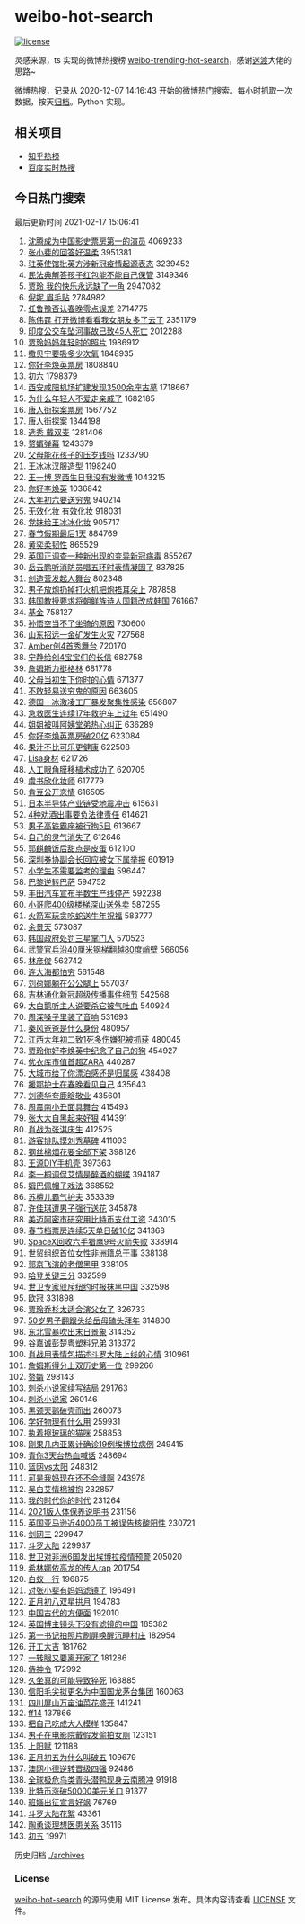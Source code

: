 # weibo-hot-search

[![license](https://img.shields.io/github/license/Arrackisarookie/weibo-hot-search)](https://github.com/Arrackisarookie/weibo-hot-search/blob/master/LICENSE)

灵感来源，ts 实现的微博热搜榜 [weibo-trending-hot-search](https://github.com/justjavac/weibo-trending-hot-search)，感谢[迷渡](https://github.com/justjavac)大佬的思路~

微博热搜，记录从 2020-12-07 14:16:43 开始的微博热门搜索。每小时抓取一次数据，按天[归档](./archives)。Python 实现。

## 相关项目
+ [知乎热榜](https://github.com/Arrackisarookie/zhihu-top-search)
+ [百度实时热搜](https://github.com/Arrackisarookie/baidu-hot-search)

## 今日热门搜索

<!-- Rank Begin -->

最后更新时间 2021-02-17 15:06:41

1. [沈腾成为中国影史票房第一的演员](https://s.weibo.com/weibo?q=%23%E6%B2%88%E8%85%BE%E6%88%90%E4%B8%BA%E4%B8%AD%E5%9B%BD%E5%BD%B1%E5%8F%B2%E7%A5%A8%E6%88%BF%E7%AC%AC%E4%B8%80%E7%9A%84%E6%BC%94%E5%91%98%23&Refer=top) 4069233
1. [张小斐的回答好温柔](https://s.weibo.com/weibo?q=%E5%BC%A0%E5%B0%8F%E6%96%90%E7%9A%84%E5%9B%9E%E7%AD%94%E5%A5%BD%E6%B8%A9%E6%9F%94&Refer=top) 3951381
1. [驻英使馆批英方涉新冠疫情起源表态](https://s.weibo.com/weibo?q=%23%E9%A9%BB%E8%8B%B1%E4%BD%BF%E9%A6%86%E6%89%B9%E8%8B%B1%E6%96%B9%E6%B6%89%E6%96%B0%E5%86%A0%E7%96%AB%E6%83%85%E8%B5%B7%E6%BA%90%E8%A1%A8%E6%80%81%23&Refer=top) 3239452
1. [民法典解答孩子红包能不能自己保管](https://s.weibo.com/weibo?q=%23%E6%B0%91%E6%B3%95%E5%85%B8%E8%A7%A3%E7%AD%94%E5%AD%A9%E5%AD%90%E7%BA%A2%E5%8C%85%E8%83%BD%E4%B8%8D%E8%83%BD%E8%87%AA%E5%B7%B1%E4%BF%9D%E7%AE%A1%23&Refer=top) 3149346
1. [贾玲 我的快乐永远缺了一角](https://s.weibo.com/weibo?q=%E8%B4%BE%E7%8E%B2%20%E6%88%91%E7%9A%84%E5%BF%AB%E4%B9%90%E6%B0%B8%E8%BF%9C%E7%BC%BA%E4%BA%86%E4%B8%80%E8%A7%92&Refer=top) 2947082
1. [倪妮 眉毛贴](https://s.weibo.com/weibo?q=%E5%80%AA%E5%A6%AE%20%E7%9C%89%E6%AF%9B%E8%B4%B4&Refer=top) 2784982
1. [任鲁豫否认春晚零点误差](https://s.weibo.com/weibo?q=%23%E4%BB%BB%E9%B2%81%E8%B1%AB%E5%90%A6%E8%AE%A4%E6%98%A5%E6%99%9A%E9%9B%B6%E7%82%B9%E8%AF%AF%E5%B7%AE%23&Refer=top) 2714775
1. [陈伟霆 打开微博看看我女朋友多了去了](https://s.weibo.com/weibo?q=%E9%99%88%E4%BC%9F%E9%9C%86%20%E6%89%93%E5%BC%80%E5%BE%AE%E5%8D%9A%E7%9C%8B%E7%9C%8B%E6%88%91%E5%A5%B3%E6%9C%8B%E5%8F%8B%E5%A4%9A%E4%BA%86%E5%8E%BB%E4%BA%86&Refer=top) 2351179
1. [印度公交车坠河事故已致45人死亡](https://s.weibo.com/weibo?q=%23%E5%8D%B0%E5%BA%A6%E5%85%AC%E4%BA%A4%E8%BD%A6%E5%9D%A0%E6%B2%B3%E4%BA%8B%E6%95%85%E5%B7%B2%E8%87%B445%E4%BA%BA%E6%AD%BB%E4%BA%A1%23&Refer=top) 2012288
1. [贾玲妈妈年轻时的照片](https://s.weibo.com/weibo?q=%23%E8%B4%BE%E7%8E%B2%E5%A6%88%E5%A6%88%E5%B9%B4%E8%BD%BB%E6%97%B6%E7%9A%84%E7%85%A7%E7%89%87%23&Refer=top) 1986912
1. [撒贝宁要吸多少次氧](https://s.weibo.com/weibo?q=%E6%92%92%E8%B4%9D%E5%AE%81%E8%A6%81%E5%90%B8%E5%A4%9A%E5%B0%91%E6%AC%A1%E6%B0%A7&Refer=top) 1848935
1. [你好李焕英票房](https://s.weibo.com/weibo?q=%23%E4%BD%A0%E5%A5%BD%E6%9D%8E%E7%84%95%E8%8B%B1%E7%A5%A8%E6%88%BF%23&Refer=top) 1808840
1. [初六](https://s.weibo.com/weibo?q=%E5%88%9D%E5%85%AD&Refer=top) 1798379
1. [西安咸阳机场扩建发现3500余座古墓](https://s.weibo.com/weibo?q=%23%E8%A5%BF%E5%AE%89%E5%92%B8%E9%98%B3%E6%9C%BA%E5%9C%BA%E6%89%A9%E5%BB%BA%E5%8F%91%E7%8E%B03500%E4%BD%99%E5%BA%A7%E5%8F%A4%E5%A2%93%23&Refer=top) 1718667
1. [为什么年轻人不爱走亲戚了](https://s.weibo.com/weibo?q=%23%E4%B8%BA%E4%BB%80%E4%B9%88%E5%B9%B4%E8%BD%BB%E4%BA%BA%E4%B8%8D%E7%88%B1%E8%B5%B0%E4%BA%B2%E6%88%9A%E4%BA%86%23&Refer=top) 1682185
1. [唐人街探案票房](https://s.weibo.com/weibo?q=%23%E5%94%90%E4%BA%BA%E8%A1%97%E6%8E%A2%E6%A1%88%E7%A5%A8%E6%88%BF%23&Refer=top) 1567752
1. [唐人街探案](https://s.weibo.com/weibo?q=%E5%94%90%E4%BA%BA%E8%A1%97%E6%8E%A2%E6%A1%88&Refer=top) 1344198
1. [选秀 戴双麦](https://s.weibo.com/weibo?q=%E9%80%89%E7%A7%80%20%E6%88%B4%E5%8F%8C%E9%BA%A6&Refer=top) 1281406
1. [赘婿弹幕](https://s.weibo.com/weibo?q=%23%E8%B5%98%E5%A9%BF%E5%BC%B9%E5%B9%95%23&Refer=top) 1243379
1. [父母能花孩子的压岁钱吗](https://s.weibo.com/weibo?q=%23%E7%88%B6%E6%AF%8D%E8%83%BD%E8%8A%B1%E5%AD%A9%E5%AD%90%E7%9A%84%E5%8E%8B%E5%B2%81%E9%92%B1%E5%90%97%23&Refer=top) 1233790
1. [王冰冰汉服造型](https://s.weibo.com/weibo?q=%23%E7%8E%8B%E5%86%B0%E5%86%B0%E6%B1%89%E6%9C%8D%E9%80%A0%E5%9E%8B%23&Refer=top) 1198240
1. [王一博 罗西生日我没有发微博](https://s.weibo.com/weibo?q=%E7%8E%8B%E4%B8%80%E5%8D%9A%20%E7%BD%97%E8%A5%BF%E7%94%9F%E6%97%A5%E6%88%91%E6%B2%A1%E6%9C%89%E5%8F%91%E5%BE%AE%E5%8D%9A&Refer=top) 1043215
1. [你好李焕英](https://s.weibo.com/weibo?q=%E4%BD%A0%E5%A5%BD%E6%9D%8E%E7%84%95%E8%8B%B1&Refer=top) 1036842
1. [大年初六要送穷鬼](https://s.weibo.com/weibo?q=%E5%A4%A7%E5%B9%B4%E5%88%9D%E5%85%AD%E8%A6%81%E9%80%81%E7%A9%B7%E9%AC%BC&Refer=top) 940214
1. [无效化妆 有效化妆](https://s.weibo.com/weibo?q=%E6%97%A0%E6%95%88%E5%8C%96%E5%A6%86%20%E6%9C%89%E6%95%88%E5%8C%96%E5%A6%86&Refer=top) 918031
1. [党妹给王冰冰化妆](https://s.weibo.com/weibo?q=%E5%85%9A%E5%A6%B9%E7%BB%99%E7%8E%8B%E5%86%B0%E5%86%B0%E5%8C%96%E5%A6%86&Refer=top) 905717
1. [春节假期最后1天](https://s.weibo.com/weibo?q=%23%E6%98%A5%E8%8A%82%E5%81%87%E6%9C%9F%E6%9C%80%E5%90%8E1%E5%A4%A9%23&Refer=top) 884769
1. [黄奕柔韧性](https://s.weibo.com/weibo?q=%23%E9%BB%84%E5%A5%95%E6%9F%94%E9%9F%A7%E6%80%A7%23&Refer=top) 865529
1. [英国正调查一种新出现的变异新冠病毒](https://s.weibo.com/weibo?q=%E8%8B%B1%E5%9B%BD%E6%AD%A3%E8%B0%83%E6%9F%A5%E4%B8%80%E7%A7%8D%E6%96%B0%E5%87%BA%E7%8E%B0%E7%9A%84%E5%8F%98%E5%BC%82%E6%96%B0%E5%86%A0%E7%97%85%E6%AF%92&Refer=top) 855267
1. [岳云鹏听消防员唱五环时表情凝固了](https://s.weibo.com/weibo?q=%23%E5%B2%B3%E4%BA%91%E9%B9%8F%E5%90%AC%E6%B6%88%E9%98%B2%E5%91%98%E5%94%B1%E4%BA%94%E7%8E%AF%E6%97%B6%E8%A1%A8%E6%83%85%E5%87%9D%E5%9B%BA%E4%BA%86%23&Refer=top) 837825
1. [创造营发起人舞台](https://s.weibo.com/weibo?q=%E5%88%9B%E9%80%A0%E8%90%A5%E5%8F%91%E8%B5%B7%E4%BA%BA%E8%88%9E%E5%8F%B0&Refer=top) 802348
1. [男子放炮扔掉打火机把炮捂耳朵上](https://s.weibo.com/weibo?q=%23%E7%94%B7%E5%AD%90%E6%94%BE%E7%82%AE%E6%89%94%E6%8E%89%E6%89%93%E7%81%AB%E6%9C%BA%E6%8A%8A%E7%82%AE%E6%8D%82%E8%80%B3%E6%9C%B5%E4%B8%8A%23&Refer=top) 787858
1. [韩国教授要求将朝鲜族诗人国籍改成韩国](https://s.weibo.com/weibo?q=%23%E9%9F%A9%E5%9B%BD%E6%95%99%E6%8E%88%E8%A6%81%E6%B1%82%E5%B0%86%E6%9C%9D%E9%B2%9C%E6%97%8F%E8%AF%97%E4%BA%BA%E5%9B%BD%E7%B1%8D%E6%94%B9%E6%88%90%E9%9F%A9%E5%9B%BD%23&Refer=top) 761667
1. [基金](https://s.weibo.com/weibo?q=%E5%9F%BA%E9%87%91&Refer=top) 758127
1. [孙悟空当不了坐骑的原因](https://s.weibo.com/weibo?q=%23%E5%AD%99%E6%82%9F%E7%A9%BA%E5%BD%93%E4%B8%8D%E4%BA%86%E5%9D%90%E9%AA%91%E7%9A%84%E5%8E%9F%E5%9B%A0%23&Refer=top) 730600
1. [山东招远一金矿发生火灾](https://s.weibo.com/weibo?q=%23%E5%B1%B1%E4%B8%9C%E6%8B%9B%E8%BF%9C%E4%B8%80%E9%87%91%E7%9F%BF%E5%8F%91%E7%94%9F%E7%81%AB%E7%81%BE%23&Refer=top) 727568
1. [Amber创4首秀舞台](https://s.weibo.com/weibo?q=%23Amber%E5%88%9B4%E9%A6%96%E7%A7%80%E8%88%9E%E5%8F%B0%23&Refer=top) 720170
1. [宁静给创4宝宝们的长信](https://s.weibo.com/weibo?q=%23%E5%AE%81%E9%9D%99%E7%BB%99%E5%88%9B4%E5%AE%9D%E5%AE%9D%E4%BB%AC%E7%9A%84%E9%95%BF%E4%BF%A1%23&Refer=top) 682758
1. [詹姆斯力挺格林](https://s.weibo.com/weibo?q=%E8%A9%B9%E5%A7%86%E6%96%AF%E5%8A%9B%E6%8C%BA%E6%A0%BC%E6%9E%97&Refer=top) 681778
1. [父母当初生下你时的心情](https://s.weibo.com/weibo?q=%E7%88%B6%E6%AF%8D%E5%BD%93%E5%88%9D%E7%94%9F%E4%B8%8B%E4%BD%A0%E6%97%B6%E7%9A%84%E5%BF%83%E6%83%85&Refer=top) 671377
1. [不敢轻易送穷鬼的原因](https://s.weibo.com/weibo?q=%23%E4%B8%8D%E6%95%A2%E8%BD%BB%E6%98%93%E9%80%81%E7%A9%B7%E9%AC%BC%E7%9A%84%E5%8E%9F%E5%9B%A0%23&Refer=top) 663605
1. [德国一冰激凌工厂暴发聚集性感染](https://s.weibo.com/weibo?q=%E5%BE%B7%E5%9B%BD%E4%B8%80%E5%86%B0%E6%BF%80%E5%87%8C%E5%B7%A5%E5%8E%82%E6%9A%B4%E5%8F%91%E8%81%9A%E9%9B%86%E6%80%A7%E6%84%9F%E6%9F%93&Refer=top) 656807
1. [急救医生连续17年救护车上过年](https://s.weibo.com/weibo?q=%23%E6%80%A5%E6%95%91%E5%8C%BB%E7%94%9F%E8%BF%9E%E7%BB%AD17%E5%B9%B4%E6%95%91%E6%8A%A4%E8%BD%A6%E4%B8%8A%E8%BF%87%E5%B9%B4%23&Refer=top) 651490
1. [姐姐被叫阿姨堂弟热心纠正](https://s.weibo.com/weibo?q=%E5%A7%90%E5%A7%90%E8%A2%AB%E5%8F%AB%E9%98%BF%E5%A7%A8%E5%A0%82%E5%BC%9F%E7%83%AD%E5%BF%83%E7%BA%A0%E6%AD%A3&Refer=top) 636289
1. [你好李焕英票房破20亿](https://s.weibo.com/weibo?q=%23%E4%BD%A0%E5%A5%BD%E6%9D%8E%E7%84%95%E8%8B%B1%E7%A5%A8%E6%88%BF%E7%A0%B420%E4%BA%BF%23&Refer=top) 623084
1. [果汁不比可乐更健康](https://s.weibo.com/weibo?q=%E6%9E%9C%E6%B1%81%E4%B8%8D%E6%AF%94%E5%8F%AF%E4%B9%90%E6%9B%B4%E5%81%A5%E5%BA%B7&Refer=top) 622508
1. [Lisa身材](https://s.weibo.com/weibo?q=Lisa%E8%BA%AB%E6%9D%90&Refer=top) 621726
1. [人工眼角膜移植术成功了](https://s.weibo.com/weibo?q=%23%E4%BA%BA%E5%B7%A5%E7%9C%BC%E8%A7%92%E8%86%9C%E7%A7%BB%E6%A4%8D%E6%9C%AF%E6%88%90%E5%8A%9F%E4%BA%86%23&Refer=top) 620705
1. [虞书欣化妆师](https://s.weibo.com/weibo?q=%23%E8%99%9E%E4%B9%A6%E6%AC%A3%E5%8C%96%E5%A6%86%E5%B8%88%23&Refer=top) 617779
1. [肯豆公开恋情](https://s.weibo.com/weibo?q=%E8%82%AF%E8%B1%86%E5%85%AC%E5%BC%80%E6%81%8B%E6%83%85&Refer=top) 616505
1. [日本半导体产业链受地震冲击](https://s.weibo.com/weibo?q=%23%E6%97%A5%E6%9C%AC%E5%8D%8A%E5%AF%BC%E4%BD%93%E4%BA%A7%E4%B8%9A%E9%93%BE%E5%8F%97%E5%9C%B0%E9%9C%87%E5%86%B2%E5%87%BB%23&Refer=top) 615631
1. [4种劝酒出事要负法律责任](https://s.weibo.com/weibo?q=%234%E7%A7%8D%E5%8A%9D%E9%85%92%E5%87%BA%E4%BA%8B%E8%A6%81%E8%B4%9F%E6%B3%95%E5%BE%8B%E8%B4%A3%E4%BB%BB%23&Refer=top) 614621
1. [男子高铁霸座被行拘5日](https://s.weibo.com/weibo?q=%23%E7%94%B7%E5%AD%90%E9%AB%98%E9%93%81%E9%9C%B8%E5%BA%A7%E8%A2%AB%E8%A1%8C%E6%8B%985%E6%97%A5%23&Refer=top) 613667
1. [自己的灵气消失了](https://s.weibo.com/weibo?q=%23%E8%87%AA%E5%B7%B1%E7%9A%84%E7%81%B5%E6%B0%94%E6%B6%88%E5%A4%B1%E4%BA%86%23&Refer=top) 612646
1. [郭麒麟饭后甜点是皮蛋](https://s.weibo.com/weibo?q=%23%E9%83%AD%E9%BA%92%E9%BA%9F%E9%A5%AD%E5%90%8E%E7%94%9C%E7%82%B9%E6%98%AF%E7%9A%AE%E8%9B%8B%23&Refer=top) 612100
1. [深圳券协副会长回应被女下属举报](https://s.weibo.com/weibo?q=%23%E6%B7%B1%E5%9C%B3%E5%88%B8%E5%8D%8F%E5%89%AF%E4%BC%9A%E9%95%BF%E5%9B%9E%E5%BA%94%E8%A2%AB%E5%A5%B3%E4%B8%8B%E5%B1%9E%E4%B8%BE%E6%8A%A5%23&Refer=top) 601919
1. [小学生不需要监考的理由](https://s.weibo.com/weibo?q=%23%E5%B0%8F%E5%AD%A6%E7%94%9F%E4%B8%8D%E9%9C%80%E8%A6%81%E7%9B%91%E8%80%83%E7%9A%84%E7%90%86%E7%94%B1%23&Refer=top) 596447
1. [巴黎逆转巴萨](https://s.weibo.com/weibo?q=%23%E5%B7%B4%E9%BB%8E%E9%80%86%E8%BD%AC%E5%B7%B4%E8%90%A8%23&Refer=top) 594752
1. [丰田汽车宣布半数生产线停产](https://s.weibo.com/weibo?q=%E4%B8%B0%E7%94%B0%E6%B1%BD%E8%BD%A6%E5%AE%A3%E5%B8%83%E5%8D%8A%E6%95%B0%E7%94%9F%E4%BA%A7%E7%BA%BF%E5%81%9C%E4%BA%A7&Refer=top) 592238
1. [小哥爬400级楼梯深山送外卖](https://s.weibo.com/weibo?q=%23%E5%B0%8F%E5%93%A5%E7%88%AC400%E7%BA%A7%E6%A5%BC%E6%A2%AF%E6%B7%B1%E5%B1%B1%E9%80%81%E5%A4%96%E5%8D%96%23&Refer=top) 587255
1. [火箭军玩贪吃蛇送牛年祝福](https://s.weibo.com/weibo?q=%E7%81%AB%E7%AE%AD%E5%86%9B%E7%8E%A9%E8%B4%AA%E5%90%83%E8%9B%87%E9%80%81%E7%89%9B%E5%B9%B4%E7%A5%9D%E7%A6%8F&Refer=top) 583777
1. [余景天](https://s.weibo.com/weibo?q=%E4%BD%99%E6%99%AF%E5%A4%A9&Refer=top) 573087
1. [韩国政府处罚三星掌门人](https://s.weibo.com/weibo?q=%E9%9F%A9%E5%9B%BD%E6%94%BF%E5%BA%9C%E5%A4%84%E7%BD%9A%E4%B8%89%E6%98%9F%E6%8E%8C%E9%97%A8%E4%BA%BA&Refer=top) 570523
1. [武警官兵沿40厘米钢梯翻越80度峭壁](https://s.weibo.com/weibo?q=%E6%AD%A6%E8%AD%A6%E5%AE%98%E5%85%B5%E6%B2%BF40%E5%8E%98%E7%B1%B3%E9%92%A2%E6%A2%AF%E7%BF%BB%E8%B6%8A80%E5%BA%A6%E5%B3%AD%E5%A3%81&Refer=top) 566056
1. [林彦俊](https://s.weibo.com/weibo?q=%E6%9E%97%E5%BD%A6%E4%BF%8A&Refer=top) 562742
1. [连大海都怕穷](https://s.weibo.com/weibo?q=%23%E8%BF%9E%E5%A4%A7%E6%B5%B7%E9%83%BD%E6%80%95%E7%A9%B7%23&Refer=top) 561548
1. [刘荷娜躺在公公腿上](https://s.weibo.com/weibo?q=%23%E5%88%98%E8%8D%B7%E5%A8%9C%E8%BA%BA%E5%9C%A8%E5%85%AC%E5%85%AC%E8%85%BF%E4%B8%8A%23&Refer=top) 557037
1. [吉林通化新冠超级传播事件细节](https://s.weibo.com/weibo?q=%E5%90%89%E6%9E%97%E9%80%9A%E5%8C%96%E6%96%B0%E5%86%A0%E8%B6%85%E7%BA%A7%E4%BC%A0%E6%92%AD%E4%BA%8B%E4%BB%B6%E7%BB%86%E8%8A%82&Refer=top) 542568
1. [大白鹅听主人说要杀它被气吐血](https://s.weibo.com/weibo?q=%23%E5%A4%A7%E7%99%BD%E9%B9%85%E5%90%AC%E4%B8%BB%E4%BA%BA%E8%AF%B4%E8%A6%81%E6%9D%80%E5%AE%83%E8%A2%AB%E6%B0%94%E5%90%90%E8%A1%80%23&Refer=top) 540924
1. [周深嗓子里装了音响](https://s.weibo.com/weibo?q=%23%E5%91%A8%E6%B7%B1%E5%97%93%E5%AD%90%E9%87%8C%E8%A3%85%E4%BA%86%E9%9F%B3%E5%93%8D%23&Refer=top) 531693
1. [秦风爸爸是什么身份](https://s.weibo.com/weibo?q=%23%E7%A7%A6%E9%A3%8E%E7%88%B8%E7%88%B8%E6%98%AF%E4%BB%80%E4%B9%88%E8%BA%AB%E4%BB%BD%23&Refer=top) 480957
1. [江西大年初二致1死多伤嫌犯被抓获](https://s.weibo.com/weibo?q=%E6%B1%9F%E8%A5%BF%E5%A4%A7%E5%B9%B4%E5%88%9D%E4%BA%8C%E8%87%B41%E6%AD%BB%E5%A4%9A%E4%BC%A4%E5%AB%8C%E7%8A%AF%E8%A2%AB%E6%8A%93%E8%8E%B7&Refer=top) 480045
1. [贾玲你好李焕英中纪念了自己的狗](https://s.weibo.com/weibo?q=%23%E8%B4%BE%E7%8E%B2%E4%BD%A0%E5%A5%BD%E6%9D%8E%E7%84%95%E8%8B%B1%E4%B8%AD%E7%BA%AA%E5%BF%B5%E4%BA%86%E8%87%AA%E5%B7%B1%E7%9A%84%E7%8B%97%23&Refer=top) 454927
1. [优衣库市值首超ZARA](https://s.weibo.com/weibo?q=%E4%BC%98%E8%A1%A3%E5%BA%93%E5%B8%82%E5%80%BC%E9%A6%96%E8%B6%85ZARA&Refer=top) 440287
1. [大城市给了你漂泊感还是归属感](https://s.weibo.com/weibo?q=%23%E5%A4%A7%E5%9F%8E%E5%B8%82%E7%BB%99%E4%BA%86%E4%BD%A0%E6%BC%82%E6%B3%8A%E6%84%9F%E8%BF%98%E6%98%AF%E5%BD%92%E5%B1%9E%E6%84%9F%23&Refer=top) 438408
1. [援鄂护士在春晚看见自己](https://s.weibo.com/weibo?q=%23%E6%8F%B4%E9%84%82%E6%8A%A4%E5%A3%AB%E5%9C%A8%E6%98%A5%E6%99%9A%E7%9C%8B%E8%A7%81%E8%87%AA%E5%B7%B1%23&Refer=top) 435643
1. [刘德华夸鹿晗敬业](https://s.weibo.com/weibo?q=%23%E5%88%98%E5%BE%B7%E5%8D%8E%E5%A4%B8%E9%B9%BF%E6%99%97%E6%95%AC%E4%B8%9A%23&Refer=top) 435601
1. [周震南小丑面具舞台](https://s.weibo.com/weibo?q=%23%E5%91%A8%E9%9C%87%E5%8D%97%E5%B0%8F%E4%B8%91%E9%9D%A2%E5%85%B7%E8%88%9E%E5%8F%B0%23&Refer=top) 415493
1. [张大大自黑起来好狠](https://s.weibo.com/weibo?q=%23%E5%BC%A0%E5%A4%A7%E5%A4%A7%E8%87%AA%E9%BB%91%E8%B5%B7%E6%9D%A5%E5%A5%BD%E7%8B%A0%23&Refer=top) 414391
1. [肖战为张淇庆生](https://s.weibo.com/weibo?q=%23%E8%82%96%E6%88%98%E4%B8%BA%E5%BC%A0%E6%B7%87%E5%BA%86%E7%94%9F%23&Refer=top) 412525
1. [游客排队摸刘秀墓碑](https://s.weibo.com/weibo?q=%E6%B8%B8%E5%AE%A2%E6%8E%92%E9%98%9F%E6%91%B8%E5%88%98%E7%A7%80%E5%A2%93%E7%A2%91&Refer=top) 411093
1. [钢丝棉烟花要全部下架](https://s.weibo.com/weibo?q=%23%E9%92%A2%E4%B8%9D%E6%A3%89%E7%83%9F%E8%8A%B1%E8%A6%81%E5%85%A8%E9%83%A8%E4%B8%8B%E6%9E%B6%23&Refer=top) 398126
1. [王源DIY手机壳](https://s.weibo.com/weibo?q=%23%E7%8E%8B%E6%BA%90DIY%E6%89%8B%E6%9C%BA%E5%A3%B3%23&Refer=top) 397363
1. [李一桐调侃艾情是醉酒的蝴蝶](https://s.weibo.com/weibo?q=%23%E6%9D%8E%E4%B8%80%E6%A1%90%E8%B0%83%E4%BE%83%E8%89%BE%E6%83%85%E6%98%AF%E9%86%89%E9%85%92%E7%9A%84%E8%9D%B4%E8%9D%B6%23&Refer=top) 394187
1. [姆巴佩帽子戏法](https://s.weibo.com/weibo?q=%E5%A7%86%E5%B7%B4%E4%BD%A9%E5%B8%BD%E5%AD%90%E6%88%8F%E6%B3%95&Refer=top) 368552
1. [苏檀儿霸气护夫](https://s.weibo.com/weibo?q=%23%E8%8B%8F%E6%AA%80%E5%84%BF%E9%9C%B8%E6%B0%94%E6%8A%A4%E5%A4%AB%23&Refer=top) 353339
1. [许佳琪遭男子强行送花](https://s.weibo.com/weibo?q=%23%E8%AE%B8%E4%BD%B3%E7%90%AA%E9%81%AD%E7%94%B7%E5%AD%90%E5%BC%BA%E8%A1%8C%E9%80%81%E8%8A%B1%23&Refer=top) 345878
1. [美迈阿密市研究用比特币支付工资](https://s.weibo.com/weibo?q=%E7%BE%8E%E8%BF%88%E9%98%BF%E5%AF%86%E5%B8%82%E7%A0%94%E7%A9%B6%E7%94%A8%E6%AF%94%E7%89%B9%E5%B8%81%E6%94%AF%E4%BB%98%E5%B7%A5%E8%B5%84&Refer=top) 343015
1. [春节档票房连续5天单日破10亿](https://s.weibo.com/weibo?q=%23%E6%98%A5%E8%8A%82%E6%A1%A3%E7%A5%A8%E6%88%BF%E8%BF%9E%E7%BB%AD5%E5%A4%A9%E5%8D%95%E6%97%A5%E7%A0%B410%E4%BA%BF%23&Refer=top) 341368
1. [SpaceX回收六手猎鹰9号火箭失败](https://s.weibo.com/weibo?q=%23SpaceX%E5%9B%9E%E6%94%B6%E5%85%AD%E6%89%8B%E7%8C%8E%E9%B9%B09%E5%8F%B7%E7%81%AB%E7%AE%AD%E5%A4%B1%E8%B4%A5%23&Refer=top) 338914
1. [世贸组织首位女性非洲籍总干事](https://s.weibo.com/weibo?q=%E4%B8%96%E8%B4%B8%E7%BB%84%E7%BB%87%E9%A6%96%E4%BD%8D%E5%A5%B3%E6%80%A7%E9%9D%9E%E6%B4%B2%E7%B1%8D%E6%80%BB%E5%B9%B2%E4%BA%8B&Refer=top) 338138
1. [郭京飞演的老僧黑甲](https://s.weibo.com/weibo?q=%23%E9%83%AD%E4%BA%AC%E9%A3%9E%E6%BC%94%E7%9A%84%E8%80%81%E5%83%A7%E9%BB%91%E7%94%B2%23&Refer=top) 338105
1. [哈登关键三分](https://s.weibo.com/weibo?q=%23%E5%93%88%E7%99%BB%E5%85%B3%E9%94%AE%E4%B8%89%E5%88%86%23&Refer=top) 332599
1. [世卫专家驳斥纽约时报抹黑中国](https://s.weibo.com/weibo?q=%E4%B8%96%E5%8D%AB%E4%B8%93%E5%AE%B6%E9%A9%B3%E6%96%A5%E7%BA%BD%E7%BA%A6%E6%97%B6%E6%8A%A5%E6%8A%B9%E9%BB%91%E4%B8%AD%E5%9B%BD&Refer=top) 332598
1. [欧冠](https://s.weibo.com/weibo?q=%E6%AC%A7%E5%86%A0&Refer=top) 331898
1. [贾玲乔杉太适合演父女了](https://s.weibo.com/weibo?q=%E8%B4%BE%E7%8E%B2%E4%B9%94%E6%9D%89%E5%A4%AA%E9%80%82%E5%90%88%E6%BC%94%E7%88%B6%E5%A5%B3%E4%BA%86&Refer=top) 326733
1. [50岁男子翻跟头给岳母磕头拜年](https://s.weibo.com/weibo?q=50%E5%B2%81%E7%94%B7%E5%AD%90%E7%BF%BB%E8%B7%9F%E5%A4%B4%E7%BB%99%E5%B2%B3%E6%AF%8D%E7%A3%95%E5%A4%B4%E6%8B%9C%E5%B9%B4&Refer=top) 314800
1. [东北雪暴吹出末日景象](https://s.weibo.com/weibo?q=%23%E4%B8%9C%E5%8C%97%E9%9B%AA%E6%9A%B4%E5%90%B9%E5%87%BA%E6%9C%AB%E6%97%A5%E6%99%AF%E8%B1%A1%23&Refer=top) 314352
1. [谷嘉诚彭楚粤塑料兄弟](https://s.weibo.com/weibo?q=%23%E8%B0%B7%E5%98%89%E8%AF%9A%E5%BD%AD%E6%A5%9A%E7%B2%A4%E5%A1%91%E6%96%99%E5%85%84%E5%BC%9F%23&Refer=top) 313372
1. [肖战用表情包描述斗罗大陆上线的心情](https://s.weibo.com/weibo?q=%23%E8%82%96%E6%88%98%E7%94%A8%E8%A1%A8%E6%83%85%E5%8C%85%E6%8F%8F%E8%BF%B0%E6%96%97%E7%BD%97%E5%A4%A7%E9%99%86%E4%B8%8A%E7%BA%BF%E7%9A%84%E5%BF%83%E6%83%85%23&Refer=top) 310961
1. [詹姆斯得分上双历史第一位](https://s.weibo.com/weibo?q=%E8%A9%B9%E5%A7%86%E6%96%AF%E5%BE%97%E5%88%86%E4%B8%8A%E5%8F%8C%E5%8E%86%E5%8F%B2%E7%AC%AC%E4%B8%80%E4%BD%8D&Refer=top) 299266
1. [赘婿](https://s.weibo.com/weibo?q=%E8%B5%98%E5%A9%BF&Refer=top) 298143
1. [刺杀小说家续写结局](https://s.weibo.com/weibo?q=%23%E5%88%BA%E6%9D%80%E5%B0%8F%E8%AF%B4%E5%AE%B6%E7%BB%AD%E5%86%99%E7%BB%93%E5%B1%80%23&Refer=top) 291763
1. [刺杀小说家](https://s.weibo.com/weibo?q=%E5%88%BA%E6%9D%80%E5%B0%8F%E8%AF%B4%E5%AE%B6&Refer=top) 260146
1. [黑颈天鹅破壳而出](https://s.weibo.com/weibo?q=%23%E9%BB%91%E9%A2%88%E5%A4%A9%E9%B9%85%E7%A0%B4%E5%A3%B3%E8%80%8C%E5%87%BA%23&Refer=top) 260073
1. [学好物理有什么用](https://s.weibo.com/weibo?q=%23%E5%AD%A6%E5%A5%BD%E7%89%A9%E7%90%86%E6%9C%89%E4%BB%80%E4%B9%88%E7%94%A8%23&Refer=top) 259931
1. [执着擦玻璃的猫咪](https://s.weibo.com/weibo?q=%23%E6%89%A7%E7%9D%80%E6%93%A6%E7%8E%BB%E7%92%83%E7%9A%84%E7%8C%AB%E5%92%AA%23&Refer=top) 258853
1. [刚果几内亚累计确诊19例埃博拉病例](https://s.weibo.com/weibo?q=%23%E5%88%9A%E6%9E%9C%E5%87%A0%E5%86%85%E4%BA%9A%E7%B4%AF%E8%AE%A1%E7%A1%AE%E8%AF%8A19%E4%BE%8B%E5%9F%83%E5%8D%9A%E6%8B%89%E7%97%85%E4%BE%8B%23&Refer=top) 249415
1. [青你3天台热血喊话](https://s.weibo.com/weibo?q=%23%E9%9D%92%E4%BD%A03%E5%A4%A9%E5%8F%B0%E7%83%AD%E8%A1%80%E5%96%8A%E8%AF%9D%23&Refer=top) 248694
1. [篮网vs太阳](https://s.weibo.com/weibo?q=%23%E7%AF%AE%E7%BD%91vs%E5%A4%AA%E9%98%B3%23&Refer=top) 248312
1. [可是我妈现在还不会缝啊](https://s.weibo.com/weibo?q=%E5%8F%AF%E6%98%AF%E6%88%91%E5%A6%88%E7%8E%B0%E5%9C%A8%E8%BF%98%E4%B8%8D%E4%BC%9A%E7%BC%9D%E5%95%8A&Refer=top) 243978
1. [吴白艾情棉被抱](https://s.weibo.com/weibo?q=%23%E5%90%B4%E7%99%BD%E8%89%BE%E6%83%85%E6%A3%89%E8%A2%AB%E6%8A%B1%23&Refer=top) 232857
1. [我的时代你的时代](https://s.weibo.com/weibo?q=%E6%88%91%E7%9A%84%E6%97%B6%E4%BB%A3%E4%BD%A0%E7%9A%84%E6%97%B6%E4%BB%A3&Refer=top) 231264
1. [2021版人体保养说明书](https://s.weibo.com/weibo?q=%232021%E7%89%88%E4%BA%BA%E4%BD%93%E4%BF%9D%E5%85%BB%E8%AF%B4%E6%98%8E%E4%B9%A6%23&Refer=top) 231156
1. [英国亚马逊近4000员工被误告核酸阳性](https://s.weibo.com/weibo?q=%23%E8%8B%B1%E5%9B%BD%E4%BA%9A%E9%A9%AC%E9%80%8A%E8%BF%914000%E5%91%98%E5%B7%A5%E8%A2%AB%E8%AF%AF%E5%91%8A%E6%A0%B8%E9%85%B8%E9%98%B3%E6%80%A7%23&Refer=top) 230721
1. [剑网三](https://s.weibo.com/weibo?q=%23%E5%89%91%E7%BD%91%E4%B8%89%23&Refer=top) 229947
1. [斗罗大陆](https://s.weibo.com/weibo?q=%E6%96%97%E7%BD%97%E5%A4%A7%E9%99%86&Refer=top) 229937
1. [世卫对非洲6国发出埃博拉疫情预警](https://s.weibo.com/weibo?q=%23%E4%B8%96%E5%8D%AB%E5%AF%B9%E9%9D%9E%E6%B4%B26%E5%9B%BD%E5%8F%91%E5%87%BA%E5%9F%83%E5%8D%9A%E6%8B%89%E7%96%AB%E6%83%85%E9%A2%84%E8%AD%A6%23&Refer=top) 205020
1. [希林娜依高龙的传人rap](https://s.weibo.com/weibo?q=%23%E5%B8%8C%E6%9E%97%E5%A8%9C%E4%BE%9D%E9%AB%98%E9%BE%99%E7%9A%84%E4%BC%A0%E4%BA%BArap%23&Refer=top) 201754
1. [白蚁一行](https://s.weibo.com/weibo?q=%E7%99%BD%E8%9A%81%E4%B8%80%E8%A1%8C&Refer=top) 196875
1. [对张小斐有妈妈滤镜了](https://s.weibo.com/weibo?q=%E5%AF%B9%E5%BC%A0%E5%B0%8F%E6%96%90%E6%9C%89%E5%A6%88%E5%A6%88%E6%BB%A4%E9%95%9C%E4%BA%86&Refer=top) 196491
1. [正月初八双星拱月](https://s.weibo.com/weibo?q=%23%E6%AD%A3%E6%9C%88%E5%88%9D%E5%85%AB%E5%8F%8C%E6%98%9F%E6%8B%B1%E6%9C%88%23&Refer=top) 194783
1. [中国古代的方便面](https://s.weibo.com/weibo?q=%23%E4%B8%AD%E5%9B%BD%E5%8F%A4%E4%BB%A3%E7%9A%84%E6%96%B9%E4%BE%BF%E9%9D%A2%23&Refer=top) 192010
1. [英国博主镜头下没有滤镜的中国](https://s.weibo.com/weibo?q=%E8%8B%B1%E5%9B%BD%E5%8D%9A%E4%B8%BB%E9%95%9C%E5%A4%B4%E4%B8%8B%E6%B2%A1%E6%9C%89%E6%BB%A4%E9%95%9C%E7%9A%84%E4%B8%AD%E5%9B%BD&Refer=top) 185382
1. [第一书记拍照片刷屏唤醒沉睡村庄](https://s.weibo.com/weibo?q=%23%E7%AC%AC%E4%B8%80%E4%B9%A6%E8%AE%B0%E6%8B%8D%E7%85%A7%E7%89%87%E5%88%B7%E5%B1%8F%E5%94%A4%E9%86%92%E6%B2%89%E7%9D%A1%E6%9D%91%E5%BA%84%23&Refer=top) 182954
1. [开工大吉](https://s.weibo.com/weibo?q=%E5%BC%80%E5%B7%A5%E5%A4%A7%E5%90%89&Refer=top) 181762
1. [一转眼又要离开家了](https://s.weibo.com/weibo?q=%23%E4%B8%80%E8%BD%AC%E7%9C%BC%E5%8F%88%E8%A6%81%E7%A6%BB%E5%BC%80%E5%AE%B6%E4%BA%86%23&Refer=top) 181286
1. [侍神令](https://s.weibo.com/weibo?q=%E4%BE%8D%E7%A5%9E%E4%BB%A4&Refer=top) 172992
1. [久坐真的可能导致猝死](https://s.weibo.com/weibo?q=%23%E4%B9%85%E5%9D%90%E7%9C%9F%E7%9A%84%E5%8F%AF%E8%83%BD%E5%AF%BC%E8%87%B4%E7%8C%9D%E6%AD%BB%23&Refer=top) 163885
1. [信阳毛尖拟更名为中国国龙茅台集团](https://s.weibo.com/weibo?q=%23%E4%BF%A1%E9%98%B3%E6%AF%9B%E5%B0%96%E6%8B%9F%E6%9B%B4%E5%90%8D%E4%B8%BA%E4%B8%AD%E5%9B%BD%E5%9B%BD%E9%BE%99%E8%8C%85%E5%8F%B0%E9%9B%86%E5%9B%A2%23&Refer=top) 160063
1. [四川屏山万亩油菜花盛开](https://s.weibo.com/weibo?q=%23%E5%9B%9B%E5%B7%9D%E5%B1%8F%E5%B1%B1%E4%B8%87%E4%BA%A9%E6%B2%B9%E8%8F%9C%E8%8A%B1%E7%9B%9B%E5%BC%80%23&Refer=top) 141241
1. [ff14](https://s.weibo.com/weibo?q=ff14&Refer=top) 137866
1. [把自己吃成大人模样](https://s.weibo.com/weibo?q=%23%E6%8A%8A%E8%87%AA%E5%B7%B1%E5%90%83%E6%88%90%E5%A4%A7%E4%BA%BA%E6%A8%A1%E6%A0%B7%23&Refer=top) 135847
1. [男子在电影院戴假发偷拍女厕](https://s.weibo.com/weibo?q=%E7%94%B7%E5%AD%90%E5%9C%A8%E7%94%B5%E5%BD%B1%E9%99%A2%E6%88%B4%E5%81%87%E5%8F%91%E5%81%B7%E6%8B%8D%E5%A5%B3%E5%8E%95&Refer=top) 123151
1. [上阳赋](https://s.weibo.com/weibo?q=%E4%B8%8A%E9%98%B3%E8%B5%8B&Refer=top) 121188
1. [正月初五为什么叫破五](https://s.weibo.com/weibo?q=%23%E6%AD%A3%E6%9C%88%E5%88%9D%E4%BA%94%E4%B8%BA%E4%BB%80%E4%B9%88%E5%8F%AB%E7%A0%B4%E4%BA%94%23&Refer=top) 109679
1. [澳网小德逆转晋级四强](https://s.weibo.com/weibo?q=%E6%BE%B3%E7%BD%91%E5%B0%8F%E5%BE%B7%E9%80%86%E8%BD%AC%E6%99%8B%E7%BA%A7%E5%9B%9B%E5%BC%BA&Refer=top) 92486
1. [全球极危鸟类青头潜鸭现身云南腾冲](https://s.weibo.com/weibo?q=%23%E5%85%A8%E7%90%83%E6%9E%81%E5%8D%B1%E9%B8%9F%E7%B1%BB%E9%9D%92%E5%A4%B4%E6%BD%9C%E9%B8%AD%E7%8E%B0%E8%BA%AB%E4%BA%91%E5%8D%97%E8%85%BE%E5%86%B2%23&Refer=top) 91918
1. [比特币涨破50000美元关口](https://s.weibo.com/weibo?q=%23%E6%AF%94%E7%89%B9%E5%B8%81%E6%B6%A8%E7%A0%B450000%E7%BE%8E%E5%85%83%E5%85%B3%E5%8F%A3%23&Refer=top) 91377
1. [班婳出征宣言好飒](https://s.weibo.com/weibo?q=%E7%8F%AD%E5%A9%B3%E5%87%BA%E5%BE%81%E5%AE%A3%E8%A8%80%E5%A5%BD%E9%A3%92&Refer=top) 76769
1. [斗罗大陆花絮](https://s.weibo.com/weibo?q=%E6%96%97%E7%BD%97%E5%A4%A7%E9%99%86%E8%8A%B1%E7%B5%AE&Refer=top) 43361
1. [陶勇谈理想医患关系](https://s.weibo.com/weibo?q=%23%E9%99%B6%E5%8B%87%E8%B0%88%E7%90%86%E6%83%B3%E5%8C%BB%E6%82%A3%E5%85%B3%E7%B3%BB%23&Refer=top) 35116
1. [初五](https://s.weibo.com/weibo?q=%E5%88%9D%E4%BA%94&Refer=top) 19971
<!-- Rank End -->

历史归档 [./archives](./archives)

### License

[weibo-hot-search](https://github.com/Arrackisarookie/weibo-hot-search) 的源码使用 MIT License 发布。具体内容请查看 [LICENSE](./LICENSE) 文件。
